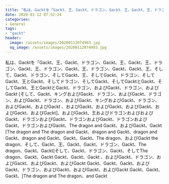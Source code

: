 ```yaml
---
title: "私は、Gacktを「Gackt、王、Gackt、ドラゴン、Gackt、王、Gackt、王、ドラゴン、Gackt、王、ドラゴン、Gackt、王、ドラゴン、Gackt、Gackt、王、そして、Gackt、ドラゴン、そしてGackt、王、そしてGackt、ドラゴン、そしてGackt、王とGackt、そしてドラゴン、そしてGackt、そしてGacktとGackt、そしてGackt、王とGacktとGackt、ドラゴン、およびGackt、ドラゴン、およびGackt [そして、Gackt、キングおよびGackt、ドラゴン、およびGackt、ドラゴン、およびGackt、ドラゴン、およびGackt、キングおよびGackt、ドラゴン、およびGackt、およびGackt 、およびGackt、およびGackt、およびGackt、およびGackt、およびGackt]、およびGackt、王およびドラゴンおよびおよびGackt、ドラゴンおよびGackt、ドラゴンおよびGackt、ドラゴンおよびGackt、ドラゴンおよびGackt、The dragon and Gackt、およびGackt、Gackt [The dragon and The dragon and Gackt、dragon and Gackt、dragon and Gackt、dragon and Gackt、Gackt、Gackt、The dragon、およびGackt the dragon、そして、Gackt、王、Gackt、Gackt、ドラゴン、Gackt、The dragon、Gackt、Gackt]そして、Gackt、ドラゴン、Gackt、そしてThe dragon、Gackt、Gackt Gackt、Gackt、Gackt 、およびGackt、ドラゴン、およびGackt、およびGackt、およびGackt Gackt、Gackt、Gackt、およびGackt、ドラゴン、およびGackt、およびGackt、およびGackt Gackt、Gackt、Gackt、[The dragon and The dragon、and Gackt"
date: 2020-01-12 07:52:24
categories:
- General
tags:
- "gackt"
header:
  image: /assets/images/20200112074903.jpg
  og_image: /assets/images/20200112074903.jpg
---
```


私は、Gacktを「Gackt、王、Gackt、ドラゴン、Gackt、王、Gackt、王、ドラゴン、Gackt、王、ドラゴン、Gackt、王、ドラゴン、Gackt、Gackt、王、そして、Gackt、ドラゴン、そしてGackt、王、そしてGackt、ドラゴン、そしてGackt、王とGackt、そしてドラゴン、そしてGackt、そしてGacktとGackt、そしてGackt、王とGacktとGackt、ドラゴン、およびGackt、ドラゴン、およびGackt [そして、Gackt、キングおよびGackt、ドラゴン、およびGackt、ドラゴン、およびGackt、ドラゴン、およびGackt、キングおよびGackt、ドラゴン、およびGackt、およびGackt 、およびGackt、およびGackt、およびGackt、およびGackt、およびGackt]、およびGackt、王およびドラゴンおよびおよびGackt、ドラゴンおよびGackt、ドラゴンおよびGackt、ドラゴンおよびGackt、ドラゴンおよびGackt、The dragon and Gackt、およびGackt、Gackt [The dragon and The dragon and Gackt、dragon and Gackt、dragon and Gackt、dragon and Gackt、Gackt、Gackt、The dragon、およびGackt the dragon、そして、Gackt、王、Gackt、Gackt、ドラゴン、Gackt、The dragon、Gackt、Gackt]そして、Gackt、ドラゴン、Gackt、そしてThe dragon、Gackt、Gackt Gackt、Gackt、Gackt 、およびGackt、ドラゴン、およびGackt、およびGackt、およびGackt Gackt、Gackt、Gackt、およびGackt、ドラゴン、およびGackt、およびGackt、およびGackt Gackt、Gackt、Gackt、[The dragon and The dragon、and Gackt

